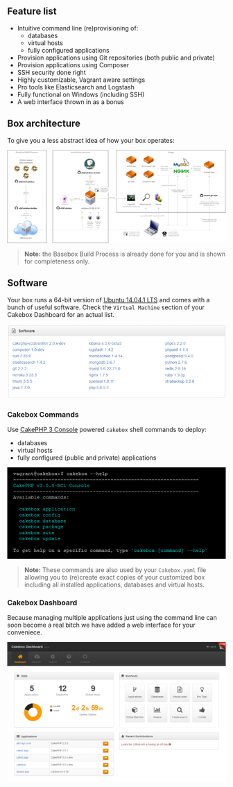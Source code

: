 ## Feature list

+ Intuitive command line (re)provisioning of:
    - databases
    - virtual hosts
    - fully configured applications
+ Provision applications using Git repositories (both public and private)
+ Provision applications using Composer
+ SSH security done right
+ Highly customizable, Vagrant aware settings
+ Pro tools like Elasticsearch and Logstash
+ Fully functional on Windows (including SSH)
+ A web interface thrown in as a bonus

## Box architecture

To give you a less abstract idea of how your box operates:

![Cakebox Overview](img/cakebox-overview.png)

> **Note:** the Basebox Build Process is already done for you and is shown for
completeness only.

## Software

Your box runs a 64-bit version of [Ubuntu 14.04.1 LTS](https://wiki.ubuntu.com/LTS)
and comes with a bunch of useful software. Check the ``Virtual Machine`` section
of your Cakebox Dashboard for an actual list.

![Box Software](img/box-software.png)

### Cakebox Commands

Use [CakePHP 3 Console](http://book.cakephp.org/3.0/en/console-and-shells.html)
powered ``cakebox`` shell commands to deploy:

- databases
- virtual hosts
- fully configured (public and private) applications

![Cakebox Commands](img/cakebox-commands.png)

> **Note:** These commands are also used by your ``Cakebox.yaml`` file allowing
> you to (re)create exact copies of your customized box including all installed
> applications, databases and virtual hosts.

### Cakebox Dashboard

Because managing multiple applications just using the command line can soon
become a real bitch we have added a web interface for your conveniece.

![Cakebox Dashboard](img/cakebox-dashboard.png)
